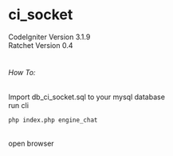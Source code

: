 # ci_socket

CodeIgniter Version 3.1.9 <br/>
Ratchet Version 0.4<br/>
<br/>
######  How To:
Import db_ci_socket.sql to your mysql database<br/>
run cli <br/>
```
php index.php engine_chat
```
<br/>
open browser
